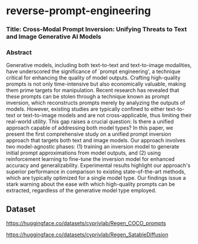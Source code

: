# reverse-prompt-engineering

### Title: Cross-Modal Prompt Inversion: Unifying Threats to Text and Image Generative AI Models

### Abstract
Generative models, including both text-to-text and text-to-image modalities, have underscored the significance of `prompt engineering', a technique critical for enhancing the quality of model outputs. Crafting high-quality prompts is not only time-intensive but also economically valuable, making them prime targets for manipulation. Recent research has revealed that these prompts can be stolen through a technique known as prompt inversion, which reconstructs prompts merely by analyzing the outputs of models. However, existing studies are typically confined to either text-to-text or text-to-image models and are not cross-applicable, thus limiting their real-world utility. This gap raises a crucial question: Is there a unified approach capable of addressing both model types? In this paper, we present the first comprehensive study on a unified prompt inversion approach that targets both text and image models. Our approach involves two model-agnostic phases: (1) training an inversion model to generate initial prompt approximations from model outputs, and (2) using reinforcement learning to fine-tune the inversion model for enhanced accuracy and generalizability. Experimental results highlight our approach's superior performance in comparison to existing state-of-the-art methods, which are typically optimized for a single model type. Our findings issue a stark warning about the ease with which high-quality prompts can be extracted, regardless of the generative model type employed. 


## Dataset

https://huggingface.co/datasets/cyprivlab/Regen_COCO_prompts

https://huggingface.co/datasets/cyprivlab/Regen_SatableDiffusion
